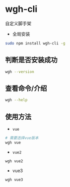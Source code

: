 # wgh-cli

自定义脚手架

- 全局安装
```sh
sudo npm install wgh-cli -g
```

## 判断是否安装成功
```sh
wgh --version
```

## 查看命令/介绍
```sh
wgh --help
```

## 使用方法
 - `vue`
 ```sh
 # 需要选择vue版本
wgh vue
 ```
 - `vue2`
 ```sh
wgh vue2
 ```
 - vue3
 ```sh
wgh vue3
 ```